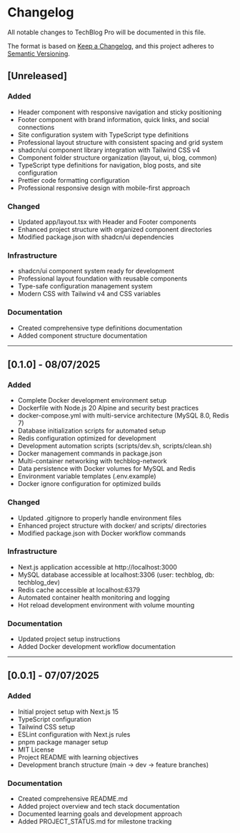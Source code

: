 # Changelog

All notable changes to TechBlog Pro will be documented in this file.

The format is based on [Keep a Changelog](https://keepachangelog.com/en/1.0.0/),
and this project adheres to [Semantic Versioning](https://semver.org/spec/v2.0.0.html).

## [Unreleased]

### Added

- Header component with responsive navigation and sticky positioning
- Footer component with brand information, quick links, and social connections
- Site configuration system with TypeScript type definitions
- Professional layout structure with consistent spacing and grid system
- shadcn/ui component library integration with Tailwind CSS v4
- Component folder structure organization (layout, ui, blog, common)
- TypeScript type definitions for navigation, blog posts, and site configuration
- Prettier code formatting configuration
- Professional responsive design with mobile-first approach

### Changed

- Updated app/layout.tsx with Header and Footer components
- Enhanced project structure with organized component directories
- Modified package.json with shadcn/ui dependencies

### Infrastructure

- shadcn/ui component system ready for development
- Professional layout foundation with reusable components
- Type-safe configuration management system
- Modern CSS with Tailwind v4 and CSS variables

### Documentation

- Created comprehensive type definitions documentation
- Added component structure documentation

---

## [0.1.0] - 08/07/2025

### Added

- Complete Docker development environment setup
- Dockerfile with Node.js 20 Alpine and security best practices
- docker-compose.yml with multi-service architecture (MySQL 8.0, Redis 7)
- Database initialization scripts for automated setup
- Redis configuration optimized for development
- Development automation scripts (scripts/dev.sh, scripts/clean.sh)
- Docker management commands in package.json
- Multi-container networking with techblog-network
- Data persistence with Docker volumes for MySQL and Redis
- Environment variable templates (.env.example)
- Docker ignore configuration for optimized builds

### Changed

- Updated .gitignore to properly handle environment files
- Enhanced project structure with docker/ and scripts/ directories
- Modified package.json with Docker workflow commands

### Infrastructure

- Next.js application accessible at http://localhost:3000
- MySQL database accessible at localhost:3306 (user: techblog, db: techblog_dev)
- Redis cache accessible at localhost:6379
- Automated container health monitoring and logging
- Hot reload development environment with volume mounting

### Documentation

- Updated project setup instructions
- Added Docker development workflow documentation

---

## [0.0.1] - 07/07/2025

### Added

- Initial project setup with Next.js 15
- TypeScript configuration
- Tailwind CSS setup
- ESLint configuration with Next.js rules
- pnpm package manager setup
- MIT License
- Project README with learning objectives
- Development branch structure (main → dev → feature branches)

### Documentation

- Created comprehensive README.md
- Added project overview and tech stack documentation
- Documented learning goals and development approach
- Added PROJECT_STATUS.md for milestone tracking
